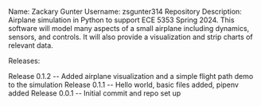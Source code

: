 Name: Zackary Gunter
Username: zsgunter314
Repository Description: Airplane simulation in Python to support ECE 5353 Spring 2024.  This software will model many aspects of a small airplane including dynamics, sensors, and controls.  It will also provide a visualization and strip charts of relevant data.

Releases:

Release 0.1.2 -- Added airplane visualization and a simple flight path demo to the simulation
Release 0.1.1 -- Hello world, basic files added, pipenv added
Release 0.0.1 -- Initial commit and repo set up
